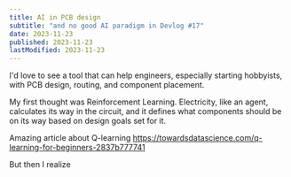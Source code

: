 ```yaml
---
title: AI in PCB design
subtitle: "and no good AI paradigm in Devlog #17"
date: 2023-11-23
published: 2023-11-23
lastModified: 2023-11-23
---
```


I'd love to see a tool that can help engineers, especially starting hobbyists, with PCB design, routing, and component placement.

My first thought was Reinforcement Learning. Electricity, like an agent, calculates its way in the circuit, and it defines what components should be on its way based on design goals set for it.

Amazing article about Q-learning https://towardsdatascience.com/q-learning-for-beginners-2837b777741

But then I realize 